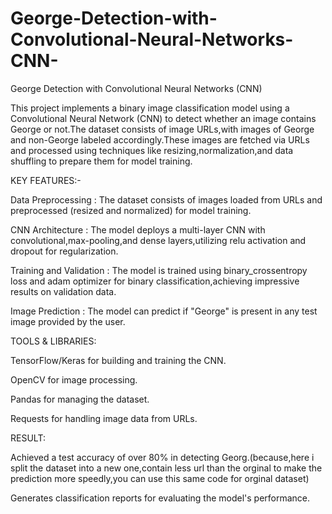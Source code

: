 # George-Detection-with-Convolutional-Neural-Networks-CNN-
George Detection with Convolutional Neural Networks (CNN)


This project implements a binary image classification model using a Convolutional Neural Network (CNN) to detect whether an image contains George or not.The dataset consists of image URLs,with images of George and non-George labeled accordingly.These images are fetched via URLs and processed using techniques like resizing,normalization,and data shuffling to prepare them for model training.



KEY FEATURES:-

Data Preprocessing : The dataset consists of images loaded from URLs and preprocessed (resized and normalized) for model training.

CNN Architecture : The model deploys a multi-layer CNN with convolutional,max-pooling,and dense layers,utilizing relu activation and dropout for regularization.

Training and Validation : The model is trained using binary_crossentropy loss and adam optimizer for binary classification,achieving impressive results on validation data.

Image Prediction : The model can predict if "George" is present in any test image provided by the user.



TOOLS & LIBRARIES:

TensorFlow/Keras for building and training the CNN.

OpenCV for image processing.

Pandas for managing the dataset.

Requests for handling image data from URLs.


RESULT:

Achieved a test accuracy of over 80% in detecting Georg.(because,here i split the dataset into a  new one,contain less url than the orginal to make the prediction more speedly,you can use this same code for orginal dataset)

Generates classification reports for evaluating the model's performance.
